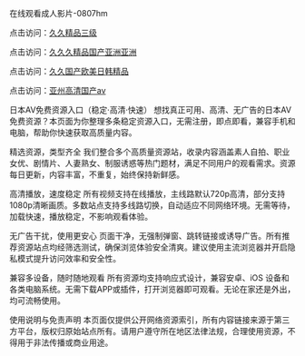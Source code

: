 在线观看成人影片-0807hm


点击访问：<a href="https://heiliaoxqkkct.pages.dev">久久精品三级</a>

点击访问：<a href="https://heiliaozj3tjd.pages.dev">久久久精品国产亚洲亚洲</a>

点击访问：<a href="https://heiliaowzu4ur.pages.dev">久久国产欧美日韩精品</a>

点击访问：<a href="https://heiliaoxwd5i8.pages.dev">亚州高清国产av</a>


日本AV免费资源入口（稳定·高清·快速）
想找真正可用、高清、无广告的日本AV免费资源？本页面为你整理多条稳定资源入口，无需注册，即点即看，兼容手机和电脑，帮助你快速获取高质量内容。

精选资源，类型齐全
我们整合多个高质量资源站，收录内容涵盖素人自拍、职业女优、剧情片、人妻熟女、制服诱惑等热门题材，满足不同用户的观看需求。资源每日更新，内容丰富，不重复，始终保持新鲜感。

高清播放，速度稳定
所有视频支持在线播放，主线路默认720p高清，部分支持1080p清晰画质。多数站点支持多线路切换，自动适应不同网络环境。无需等待，加载快速，播放稳定，不影响观看体验。

无广告干扰，使用更安心
页面干净，无强制弹窗、跳转链接或诱导广告。所有推荐资源站点均经筛选测试，确保浏览体验安全清爽。建议使用主流浏览器并开启隐私模式提升访问效率和安全性。

兼容多设备，随时随地观看
所有资源均支持响应式设计，兼容安卓、iOS 设备和各类电脑系统。无需下载APP或插件，打开浏览器即可观看。无论在家还是外出，均可流畅使用。

使用说明与免责声明
本页面仅提供公开网络资源索引，所有内容链接来源于第三方平台，版权归原始站点所有。请用户遵守所在地区法律法规，合理使用资源，不得用于非法传播或商业用途。


<span style="display:none;">[Canonical link]( ）</span>
